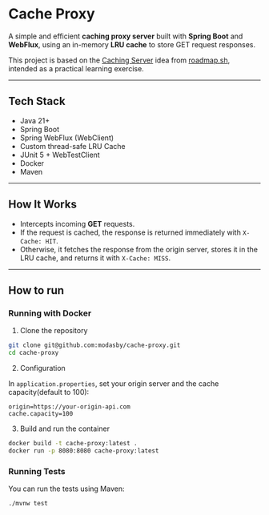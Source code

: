 # Cache Proxy

A simple and efficient **caching proxy server** built with **Spring Boot** and **WebFlux**, using an in-memory **LRU cache** to store GET request responses.

This project is based on the [Caching Server](https://roadmap.sh/projects/caching-server) idea from [roadmap.sh](https://roadmap.sh/), intended as a practical learning exercise.

---

## Tech Stack

- Java 21+
- Spring Boot
- Spring WebFlux (WebClient)
- Custom thread-safe LRU Cache
- JUnit 5 + WebTestClient
- Docker
- Maven

---

## How It Works

- Intercepts incoming **GET** requests.
- If the request is cached, the response is returned immediately with `X-Cache: HIT`.
- Otherwise, it fetches the response from the origin server, stores it in the LRU cache, and returns it with `X-Cache: MISS`.

---

## How to run

### Running with Docker

1. Clone the repository
```bash
git clone git@github.com:modasby/cache-proxy.git
cd cache-proxy
```

2. Configuration

In `application.properties`, set your origin server and the cache capacity(default to 100):

```properties
origin=https://your-origin-api.com
cache.capacity=100
```

3. Build and run the container
```bash
docker build -t cache-proxy:latest .
docker run -p 8080:8080 cache-proxy:latest
```
### Running Tests

You can run the tests using Maven:

```bash
./mvnw test
```




